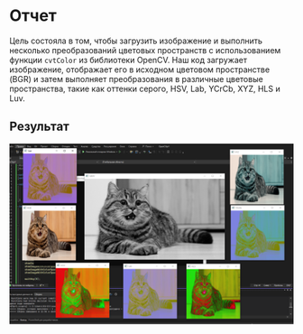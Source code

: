 # Отчет

Цель состояла в том, чтобы загрузить изображение и выполнить несколько преобразований цветовых пространств с использованием функции `cvtColor` из библиотеки OpenCV.
Наш код загружает изображение, отображает его в исходном цветовом пространстве (BGR) и затем выполняет преобразования в различные цветовые пространства, такие как оттенки серого, HSV, Lab, YCrCb, XYZ, HLS и Luv.

## Результат
![img](./изображение_2024-03-19_125905816.png)


